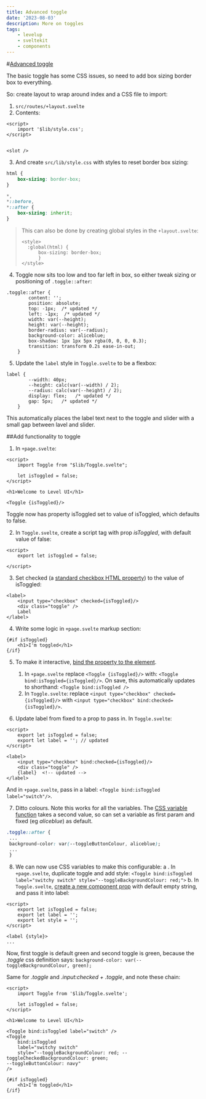 ```yaml
---
title: Advanced toggle
date: '2023-08-03'
description: More on toggles
tags:
    - levelup
    - sveltekit
    - components
---
```


#[Advanced toggle](https://levelup.video/tutorials/building-svelte-components/a-more-configurable-toggle)

The basic toggle has some CSS issues, so need to add box sizing border box to everything.

So: create layout to wrap around index and a CSS file to import:

1. `src/routes/+layout.svelte`
2. Contents:

```
<script>
    import '$lib/style.css';
</script>


<slot />
```

3. And create `src/lib/style.css` with styles to reset border box sizing:

```css
html {
	box-sizing: border-box;
}

*,
*::before,
*::after {
	box-sizing: inherit;
}
```

> This can also be done by creating global styles in the `+layout.svelte`:
>
> ```
> <style>
> 	:global(html) {
> 		box-sizing: border-box;
> 		}
> </style>
> ```

4. Toggle now sits too low and too far left in box, so either tweak sizing or positioning of `.toggle::after`:

```
.toggle::after {
		content: '';
		position: absolute;
		top: -1px;  /* updated */
		left: -1px;  /* updated */
		width: var(--height);
		height: var(--height);
		border-radius: var(--radius);
		background-color: aliceblue;
		box-shadow: 1px 1px 5px rgba(0, 0, 0, 0.3);
		transition: transform 0.2s ease-in-out;
	}
```

5. Update the `label` style in `Toggle.svelte` to be a flexbox:

```
label {
		--width: 40px;
		--height: calc(var(--width) / 2);
		--radius: calc(var(--height) / 2);
        display: flex;   /* updated */
        gap: 5px;   /* updated */
	}
```

This automatically places the label text next to the toggle and slider with a small gap between lavel and slider.

##Add functionality to toggle

1. In `+page.svelte`:

```
<script>
    import Toggle from "$lib/Toggle.svelte";

    let isToggled = false;
</script>

<h1>Welcome to Level UI</h1>

<Toggle {isToggled}/>
```

Toggle now has property isToggled set to value of isToggled, which defaults to false.

2. In `Toggle.svelte`, create a script tag with prop _isToggled_, with default value of false:

```
<script>
    export let isToggled = false;

</script>
```

3. Set checked (a [standard checkbox HTML property](https://developer.mozilla.org/en-US/docs/Web/HTML/Element/input/checkbox)) to the value of isToggled:

```
<label>
	<input type="checkbox" checked={isToggled}/>
	<div class="toggle" />
	Label
</label>
```

4. Write some logic in `+page.svelte` markup section:

```
{#if isToggled}
    <h1>I'm toggled</h1>
{/if}
```

5. To make it interactive, [bind the property to the element](https://svelte.dev/docs/element-directives#bind-property).

    1. In `+page.svelte` replace `<Toggle {isToggled}/>` with: `<Toggle bind:isToggled={isToggled}/>`. On save, this automatically updates to shorthand: `<Toggle bind:isToggled />`
    2. In `Toggle.svelte`: replace `<input type="checkbox" checked={isToggled}/>` with `<input type="checkbox" bind:checked={isToggled}/>`.

6. Update label from fixed to a prop to pass in. In `Toggle.svelte`:

```
<script>
    export let isToggled = false;
    export let label = ''; // updated
</script>

<label>
	<input type="checkbox" bind:checked={isToggled}/>
	<div class="toggle" />
	{label}  <!-- updated -->
</label>
```

And in `+page.svelte`, pass in a label: `<Toggle bind:isToggled label="switch"/>`.

7. Ditto colours. Note this works for all the variables. The [CSS variable function](https://developer.mozilla.org/en-US/docs/Web/CSS/var) takes a second value, so can set a variable as first param and fixed (eg _aliceblue_) as default.

```css
.toggle::after {
 ...
 background-color: var(--toggleButtonColour, aliceblue);
 ...
 }
```

8. We can now use CSS variables to make this configurable:
   a . In `+page.svelte`, duplicate toggle and add style: `<Toggle bind:isToggled label="switchy switch" style="--toggleBackgroundColour: red;">`
   b. In `Toggle.svelte`, [create a new component prop](https://svelte.dev/docs/svelte-components#script-1-export-creates-a-component-prop) with default empty string, and pass it into label:

```
<script>
    export let isToggled = false;
    export let label = '';
    export let style = '';
</script>

<label {style}>
...
```

Now, first toggle is default green and second toggle is green, because the _.toggle_ css definition says: `background-color: var(--toggleBackgroundColour, green);`

Same for _.toggle_ and _.input:checked + .toggle_, and note these chain:

```
<script>
	import Toggle from '$lib/Toggle.svelte';

	let isToggled = false;
</script>

<h1>Welcome to Level UI</h1>

<Toggle bind:isToggled label="switch" />
<Toggle
	bind:isToggled
	label="switchy switch"
	style="--toggleBackgroundColour: red; --toggleCheckedBackgroundColour: green;
--toggleButtonColour: navy"
/>

{#if isToggled}
	<h1>I'm toggled</h1>
{/if}
```
